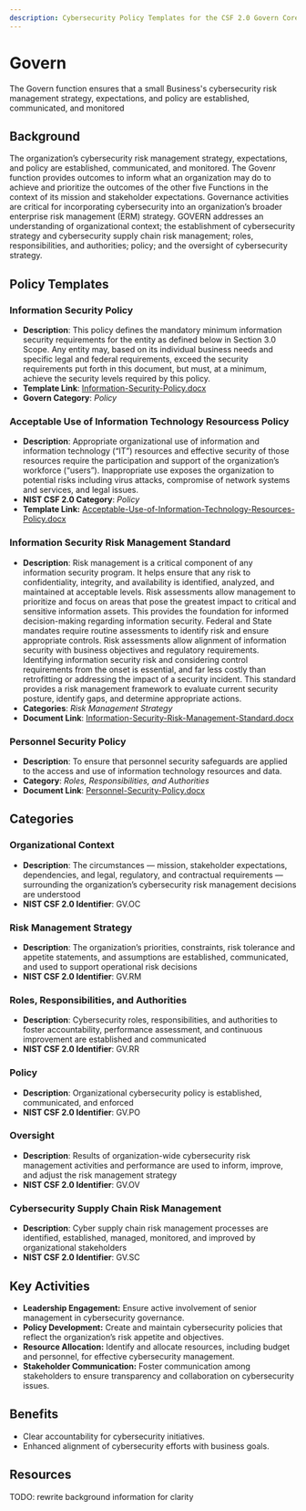 ```yaml
---
description: Cybersecurity Policy Templates for the CSF 2.0 Govern Core Function
---
```


# Govern

The Govern function ensures that a small Business's cybersecurity risk management strategy, expectations, and policy are established, communicated, and monitored

## Background

The organization’s cybersecurity risk management strategy, expectations, and policy are established, communicated, and monitored. The Govenr function provides outcomes to inform what an organization may do to achieve and prioritize the outcomes of the other five Functions in the context of its mission and stakeholder expectations. Governance activities are critical for incorporating cybersecurity into an organization’s broader enterprise risk management (ERM) strategy. GOVERN addresses an understanding of organizational context; the establishment of cybersecurity strategy and cybersecurity supply chain risk management; roles, responsibilities, and authorities; policy; and the oversight of cybersecurity strategy.

## Policy Templates

### Information Security Policy

* **Description**: This policy defines the mandatory minimum information security requirements for the entity as defined below in Section 3.0 Scope. Any entity may, based on its individual business needs and specific legal and federal requirements, exceed the security requirements put forth in this document, but must, at a minimum, achieve the security levels required by this policy.
* **Template Link**: [Information-Security-Policy.docx](https://github.com/EvolvingSysadmin/Practicum/raw/refs/heads/main/templates/govern/Acceptable-Use-of-Information-Technology-Resources-Policy.docx)
* **Govern Category**: *Policy*

### Acceptable Use of Information Technology Resourcess Policy

* **Description**: Appropriate organizational use of information and information technology (“IT”) resources and effective security of those resources require the participation and support of the organization’s workforce (“users”).  Inappropriate use exposes the organization to potential risks including virus attacks, compromise of network systems and services, and legal issues.
* **NIST CSF 2.0 Category**: *Policy*
* **Template Link:** [Acceptable-Use-of-Information-Technology-Resources-Policy.docx](https://github.com/EvolvingSysadmin/Practicum/raw/refs/heads/templates/govern/Acceptable-Use-of-Information-Technology-Resources-Policy.docx)

### Information Security Risk Management Standard

* **Description**: Risk management is a critical component of any information security program.  It helps ensure that any risk to confidentiality, integrity, and availability is identified, analyzed, and maintained at acceptable levels.  Risk assessments allow management to prioritize and focus on areas that pose the greatest impact to critical and sensitive information assets. This provides the foundation for informed decision-making regarding information security. Federal and State mandates require routine assessments to identify risk and ensure appropriate controls. Risk assessments allow alignment of information security with business objectives and regulatory requirements. Identifying information security risk and considering control requirements from the onset is essential, and far less costly than retrofitting or addressing the impact of a security incident. This standard provides a risk management framework to evaluate current security posture, identify gaps, and determine appropriate actions.
* **Categories**: *Risk Management Strategy*
* **Document Link**: [Information-Security-Risk-Management-Standard.docx](https://github.com/EvolvingSysadmin/Practicum/raw/refs/heads/templates/govern/Information-Security-Risk-Management-Standard.docx)

### Personnel Security Policy

* **Description**: To ensure that personnel security safeguards are applied to the access and use of information technology resources and data.
* **Category**: *Roles, Responsibilities, and Authorities*
* **Document Link**: [Personnel-Security-Policy.docx](https://github.com/EvolvingSysadmin/Practicum/raw/refs/heads/templates/govern/Personnel-Security-Policy.docx)

## Categories

### Organizational Context

* **Description**: The circumstances — mission, stakeholder expectations, dependencies, and legal, regulatory, and contractual requirements — surrounding the organization’s cybersecurity risk management decisions are understood
* **NIST CSF 2.0 Identifier**: GV.OC

### Risk Management Strategy

* **Description**: The organization’s priorities, constraints, risk tolerance and appetite statements, and assumptions are established, communicated, and used to support operational risk decisions
* **NIST CSF 2.0 Identifier**: GV.RM

### Roles, Responsibilities, and Authorities

* **Description**: Cybersecurity roles, responsibilities, and authorities to foster accountability, performance assessment, and continuous improvement are established and communicated
* **NIST CSF 2.0 Identifier**:  GV.RR

### Policy

* **Description**: Organizational cybersecurity policy is established, communicated, and enforced
* **NIST CSF 2.0 Identifier**: GV.PO

### Oversight

* **Description**: Results of organization-wide cybersecurity risk management activities and performance are used to inform, improve, and adjust the risk management strategy
* **NIST CSF 2.0 Identifier**: GV.OV

### Cybersecurity Supply Chain Risk Management

* **Description**: Cyber supply chain risk management processes are identified, established, managed, monitored, and improved by organizational stakeholders
* **NIST CSF 2.0 Identifier**: GV.SC

## Key Activities

* **Leadership Engagement:** Ensure active involvement of senior management in cybersecurity governance.
* **Policy Development:** Create and maintain cybersecurity policies that reflect the organization’s risk appetite and objectives.
* **Resource Allocation:** Identify and allocate resources, including budget and personnel, for effective cybersecurity management.
* **Stakeholder Communication:** Foster communication among stakeholders to ensure transparency and collaboration on cybersecurity issues.

## Benefits

* Clear accountability for cybersecurity initiatives.
* Enhanced alignment of cybersecurity efforts with business goals.

## Resources

TODO: rewrite background information for clarity
